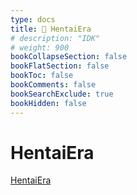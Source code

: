 ```yaml
---
type: docs
title: 🔷 HentaiEra
# description: "IDK"
# weight: 900
bookCollapseSection: false
bookFlatSection: false
bookToc: false
bookComments: false
bookSearchExclude: true
bookHidden: false
---
```


# HentaiEra

[HentaiEra](https://hentaiera.com/?nt)

